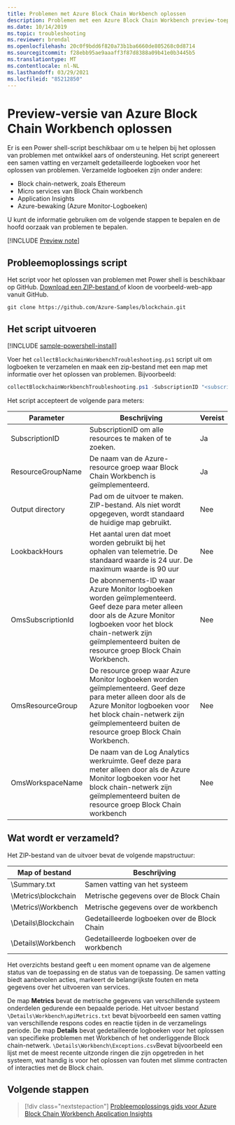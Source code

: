 ```yaml
---
title: Problemen met Azure Block Chain Workbench oplossen
description: Problemen met een Azure Block Chain Workbench preview-toepassing oplossen.
ms.date: 10/14/2019
ms.topic: troubleshooting
ms.reviewer: brendal
ms.openlocfilehash: 20c0f9bdd6f820a73b1ba6660de805268c0d8714
ms.sourcegitcommit: f28ebb95ae9aaaff3f87d8388a09b41e0b3445b5
ms.translationtype: MT
ms.contentlocale: nl-NL
ms.lasthandoff: 03/29/2021
ms.locfileid: "85212850"
---
```

# <a name="azure-blockchain-workbench-preview-troubleshooting"></a>Preview-versie van Azure Block Chain Workbench oplossen

Er is een Power shell-script beschikbaar om u te helpen bij het oplossen van problemen met ontwikkel aars of ondersteuning. Het script genereert een samen vatting en verzamelt gedetailleerde logboeken voor het oplossen van problemen. Verzamelde logboeken zijn onder andere:

* Block chain-netwerk, zoals Ethereum
* Micro services van Block Chain workbench
* Application Insights
* Azure-bewaking (Azure Monitor-Logboeken)

U kunt de informatie gebruiken om de volgende stappen te bepalen en de hoofd oorzaak van problemen te bepalen.

[!INCLUDE [Preview note](./includes/preview.md)]

## <a name="troubleshooting-script"></a>Probleemoplossings script

Het script voor het oplossen van problemen met Power shell is beschikbaar op GitHub. [Download een ZIP-bestand ](https://github.com/Azure-Samples/blockchain/archive/master.zip) of kloon de voorbeeld-web-app vanuit GitHub.

```
git clone https://github.com/Azure-Samples/blockchain.git
```

## <a name="run-the-script"></a>Het script uitvoeren
[!INCLUDE [sample-powershell-install](../../../includes/sample-powershell-install.md)]

Voer het `collectBlockchainWorkbenchTroubleshooting.ps1` script uit om logboeken te verzamelen en maak een zip-bestand met een map met informatie over het oplossen van problemen. Bijvoorbeeld:

``` powershell
collectBlockchainWorkbenchTroubleshooting.ps1 -SubscriptionID "<subscription_id>" -ResourceGroupName "workbench-resource-group-name"
```
Het script accepteert de volgende para meters:

| Parameter  | Beschrijving | Vereist |
|---------|---------|----|
| SubscriptionID | SubscriptionID om alle resources te maken of te zoeken. | Ja |
| ResourceGroupName | De naam van de Azure-resource groep waar Block Chain Workbench is geïmplementeerd. | Ja |
| Output directory | Pad om de uitvoer te maken. ZIP-bestand. Als niet wordt opgegeven, wordt standaard de huidige map gebruikt. | Nee |
| LookbackHours | Het aantal uren dat moet worden gebruikt bij het ophalen van telemetrie. De standaard waarde is 24 uur. De maximum waarde is 90 uur | Nee |
| OmsSubscriptionId | De abonnements-ID waar Azure Monitor logboeken worden geïmplementeerd. Geef deze para meter alleen door als de Azure Monitor logboeken voor het block chain-netwerk zijn geïmplementeerd buiten de resource groep Block Chain Workbench.| Nee |
| OmsResourceGroup |De resource groep waar Azure Monitor logboeken worden geïmplementeerd. Geef deze para meter alleen door als de Azure Monitor logboeken voor het block chain-netwerk zijn geïmplementeerd buiten de resource groep Block Chain Workbench.| Nee |
| OmsWorkspaceName | De naam van de Log Analytics werkruimte. Geef deze para meter alleen door als de Azure Monitor logboeken voor het block chain-netwerk zijn geïmplementeerd buiten de resource groep Block Chain workbench | Nee |

## <a name="what-is-collected"></a>Wat wordt er verzameld?

Het ZIP-bestand van de uitvoer bevat de volgende mapstructuur:

| Map of bestand | Beschrijving  |
|---------|---------|
| \Summary.txt | Samen vatting van het systeem |
| \Metrics\blockchain | Metrische gegevens over de Block Chain |
| \Metrics\Workbench | Metrische gegevens over de workbench |
| \Details\Blockchain | Gedetailleerde logboeken over de Block Chain |
| \Details\Workbench | Gedetailleerde logboeken over de workbench |

Het overzichts bestand geeft u een moment opname van de algemene status van de toepassing en de status van de toepassing. De samen vatting biedt aanbevolen acties, markeert de belangrijkste fouten en meta gegevens over het uitvoeren van services.

De map **Metrics** bevat de metrische gegevens van verschillende systeem onderdelen gedurende een bepaalde periode. Het uitvoer bestand `\Details\Workbench\apiMetrics.txt` bevat bijvoorbeeld een samen vatting van verschillende respons codes en reactie tijden in de verzamelings periode. De map **Details** bevat gedetailleerde logboeken voor het oplossen van specifieke problemen met Workbench of het onderliggende Block chain-netwerk. `\Details\Workbench\Exceptions.csv`Bevat bijvoorbeeld een lijst met de meest recente uitzonde ringen die zijn opgetreden in het systeem, wat handig is voor het oplossen van fouten met slimme contracten of interacties met de Block chain. 

## <a name="next-steps"></a>Volgende stappen

> [!div class="nextstepaction"]
> [Probleemoplossings gids voor Azure Block Chain Workbench Application Insights](https://aka.ms/workbenchtroubleshooting)
